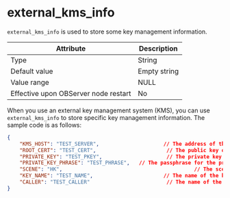 external_kms_info
======================================

`external_kms_info` is used to store some key management information.


| **Attribute** | **Description** |
|------------------|--------|
| Type | String |
| Default value | Empty string |
| Value range | NULL |
| Effective upon OBServer node restart | No |



When you use an external key management system (KMS), you can use `external_kms_info` to store specific key management information. The sample code is as follows:

```json
{
    "KMS_HOST": "TEST_SERVER",                     // The address of the KMS.
    "ROOT_CERT": "TEST_CERT",                       // The public key of the certificate.
    "PRIVATE_KEY": "TEST_PKEY",                     // The private key of the certificate.
    "PRIVATE_KEY_PHRASE": "TEST_PHRASE",   // The passphrase for the private key of the certificate.
    "SCENE": "HK",                                           // The scenario. Valid values: HK, ANT, HK_SM, and ANT_SM.
    "KEY_NAME": "TEST_NAME",                       // The name of the key.
    "CALLER": "TEST_CALLER"                         // The name of the application.
}
```


